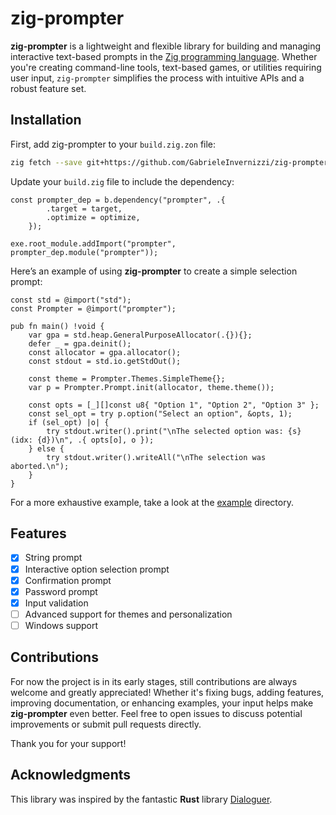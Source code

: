 # zig-prompter

**zig-prompter** is a lightweight and flexible library for building and managing interactive text-based prompts in the [Zig programming language](https://ziglang.org/). Whether you're creating command-line tools, text-based games, or utilities requiring user input, `zig-prompter` simplifies the process with intuitive APIs and a robust feature set.

## Installation

First, add zig-prompter to your `build.zig.zon` file:
```bash
zig fetch --save git+https://github.com/GabrieleInvernizzi/zig-prompter/
```

Update your `build.zig` file to include the dependency:
```zig
const prompter_dep = b.dependency("prompter", .{
        .target = target,
        .optimize = optimize,
    });

exe.root_module.addImport("prompter", prompter_dep.module("prompter"));
```

Here’s an example of using **zig-prompter** to create a simple selection prompt:
```zig
const std = @import("std");
const Prompter = @import("prompter");

pub fn main() !void {
    var gpa = std.heap.GeneralPurposeAllocator(.{}){};
    defer _ = gpa.deinit();
    const allocator = gpa.allocator();
    const stdout = std.io.getStdOut();

    const theme = Prompter.Themes.SimpleTheme{};
    var p = Prompter.Prompt.init(allocator, theme.theme());

    const opts = [_][]const u8{ "Option 1", "Option 2", "Option 3" };
    const sel_opt = try p.option("Select an option", &opts, 1);
    if (sel_opt) |o| {
        try stdout.writer().print("\nThe selected option was: {s} (idx: {d})\n", .{ opts[o], o });
    } else {
        try stdout.writer().writeAll("\nThe selection was aborted.\n");
    }
}
```

For a more exhaustive example, take a look at the [example](https://github.com/GabrieleInvernizzi/zig-prompter/tree/main/example) directory.

## Features
- [x] String prompt
- [x] Interactive option selection prompt
- [x] Confirmation prompt
- [x] Password prompt
- [x] Input validation
- [ ] Advanced support for themes and personalization
- [ ] Windows support

## Contributions
For now the project is in its early stages, still contributions are always welcome and greatly appreciated! Whether it's fixing bugs, adding features, improving documentation, or enhancing examples, your input helps make **zig-prompter** even better. Feel free to open issues to discuss potential improvements or submit pull requests directly.

Thank you for your support!

## Acknowledgments  
This library was inspired by the fantastic **Rust** library [Dialoguer](https://github.com/mitsuhiko/dialoguer).
